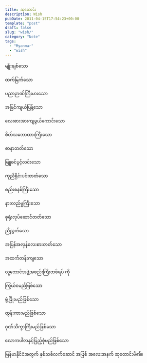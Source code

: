 ```yaml
---
title: ဆုတောင်း
description: Wish
pubDate: 2011-04-15T17:54:23+00:00
template: "post"
draft: false
slug: "wish/"
category: "Note"
tags:
  - "Myanmar"
  - "wish"
---
```


မျိုးချစ်သော

ထက်မြက်သော

ပညာဉာဏ်ကြီးမားသော

အမြင်ကျယ်ပြန့်သော

လေးစားအားကျဖွယ်ကောင်းသော

စိတ်သဘောထားကြီးသော

စာနာတတ်သော

ဖြူစင်ပွင့်လင်းသော

ကူညီရိုင်းပင်းတတ်သော

စည်းစနစ်ကြီးသော

နားလည်မှုကြီးသော

စုရုံးလုပ်ဆောင်တတ်သော

ညီညွတ်သော

အပြန်အလှန်လေးစားတတ်သော

အထက်တန်းကျသော

လူ့ဘောင်အဖွဲ့အစည်းကြီးတစ်ရပ် ကို

ကြွယ်ဝမည်ဖြစ်သော

ဖွံ့ဖြိုးမည်ဖြစ်သော

ထွန်းကားမည်ဖြစ်သော

ဂုဏ်သိက္ခာကြီးမည်ဖြစ်သော

လောကပါလနှင့်ပြည့်စုံမည်ဖြစ်သော

မြန်မာနိုင်ငံအတွက် နှစ်သစ်လက်ဆောင် အဖြစ် အလေးအနက် ဆုတောင်းမိ၏။
